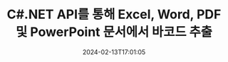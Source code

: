 ---
############################# Static ############################
layout: "auto-gen-parser"
date: 2024-02-13T17:01:05
draft: false
otherformats: pdf pps ppsx ppt pptx rtf tex vdx vsdm vsdx vssm vssx vstm vstx vsx vtx

############################# Head ############################
head_title: ".NET PDF, DOCX, PPTX, XLSX, EPUB 등에서 바코드를 추출하는 API"
head_description: "GroupDocs.Parser .NET API를 통해 소프트웨어 개발자는 PDF, DOC, DOCX, PPT, PPTX, EML, MSG, XLS, XLSX, .NET 앱 내의 CSV, ODT, RTF 및 EPUB 문서."

############################# Header ############################
title: "C#.NET API를 통해 Excel, Word, PDF 및 PowerPoint 문서에서 바코드 추출"
description: "GroupDocs.Parser .NET API를 통해 프로그래머는 PDF, DOC, DOCX, PPT, PPTX, EML, MSG, XLS, XLSX, CSV에서 바코드를 추출할 수 있습니다. , ODT, RTF & EPUB 문서 또는 페이지 영역."
bg_image: "https://cms.admin.containerize.com/templates/aspose/App_Themes/V3/images/bg/header1.png"
bg_overlay: false
button:
    enable: true
    icon: "fas fa-arrow-down"
    label: "무료 평가판 다운로드"
    link: "https://downloads.groupdocs.com/parser/net"

############################# SubMenu ############################
submenu:
    enable: true

    left:
        img_alt: "GroupDocs.Parser for .NET"
        image: "https://cms.admin.containerize.com/templates/groupdocs/images/product-logos/90x90-noborder/groupdocs-parser-net.png"
        product: "GroupDocs.Parser"
        platform: ".NET"

    middle:
        button:

            # button loop
            - link: "https://apireference.groupdocs.com/parser/net"
              text: "API 참조"

            # button loop
            - link: "https://github.com/groupdocs-parser"
              text: "코드 예제"

            # button loop
            - link: "https://products.groupdocs.app/parser/family"
              text: "라이브 데모"

            # button loop
            - link: "https://purchase.groupdocs.com/pricing/parser/net"
              text: "가격"

    right:
        link_download: "https://downloads.groupdocs.com/parser"
        link_learn: "https://docs.groupdocs.com/parser/net"
        link_buy: "https://purchase.groupdocs.com"

############################# About ############################
about:
    enable: true
    title: "XLTM 파일 .NET API에서 바코드를 추출하는 방법은 무엇입니까?"
    content: |
        바코드는 제품 스캐닝 및 식별, 자동차 부품 추적, 재고 관리 등과 같은 많은 맥락에서 전 세계적으로 일반적으로 사용되는 숫자 및 문자의 기계 판독 가능 표현입니다. GroupDocs.Parser for .NET는 개발자가 PDF, 이메일, 전자책, Microsoft Office 형식과 같은 다양한 유형의 지원되는 문서 형식에서 텍스트, 이미지 및 바코드를 추출하기 위한 솔루션을 개발하는 데 도움이 되는 강력한 API입니다. Word ({ 377}, DOCX), PowerPoint (PPT, PPTX), Excel (XLS, XLSX), 이메일(EML, MSG) 형식 등. .NET API에는 키워드로 텍스트 검색, 정확한 텍스트 추출, HTML 또는 Markdown 형식의 텍스트 추출, 좌표를 사용한 텍스트 영역 추출, 메타데이터 또는 바코드 추출 등과 같은 여러 고급 문서 구문 분석 기능에 대한 지원이 포함되어 있습니다.
        
        

############################# Steps ############################
steps:
    enable: true
    title_left: ".NET의 XLTM에서 바코드 추출"
    content_left: |
        [GroupDocs.Parser for .NET](/ko/parser/net/)를 사용하면 C# 개발자가 몇 가지 간단한 단계를 구현하여 XLTM 파일에서 바코드를 쉽게 추출할 수 있습니다.
        
        * 초기 문서에 대한 [파서](https://reference.groupdocs.com/net/parser/groupdocs.parser/parser) 개체를 인스턴스화합니다.
        * 파일이 바코드 추출을 지원하는지 확인하십시오.
        * [GetBarcodes](https://reference.groupdocs.com/parser/net/groupdocs.parser/parser/methods/getbarcodes) 메서드를 호출하고 [PageBarcodeArea](https://reference.groupdocs.com/parser/net/groupdocs.parser.data/pagebarcodearea) 개체;
        * 컬렉션을 반복하고 바코드 값을 가져옵니다.

    title_right: "바코드 추출에 대해 자세히 알아보기"
    content_right: |
        * <a href="https://docs.groupdocs.com/parser/net/extract-barcodes-from-document/">문서에서 바코드를 추출하는 방법</a>
        * <a href="https://docs.groupdocs.com/parser/net/extract-barcodes-from-document-page/">문서 페이지에서 바코드를 추출하는 방법</a>
        * <a href="https://docs.groupdocs.com/parser/net/extract-barcodes-from-document-page-area/">문서 페이지 영역에서 바코드를 추출하는 방법</a>
    
    code: |
     {{% parser/additional-styles %}}
     {{< parser/code-parser title="C# 예제 코드를 사용하여 XLTM 파일에서 바코드를 추출하는 방법">}}

        ```csharp    
        // GroupDocs.Parser API를 사용하여 XLTM 파일에서 바코드 추출
        // Parser 클래스의 인스턴스 생성
        using (Parser parser = new Parser(Constants.SamplePdfWithBarcodes)) {
            // 파일이 바코드 추출을 지원하는지 확인
            if (!parser.Features.Barcodes) {
                Console.WriteLine("파일이 바코드 추출을 지원하지 않습니다.");
                return;
            }

            // {steps.code.scan}
            IEnumerable<PageBarcodeArea> barcodes = parser.GetBarcodes();

            // 바코드 반복
            foreach (PageBarcodeArea barcode in barcodes) {
                // 페이지 색인 인쇄
                Console.WriteLine("Page: " + barcode.Page.Index.ToString());
                // 바코드 값 인쇄
                Console.WriteLine("Value: " + barcode.Value);
            }
        }
        ```
     {{< /parser/code-parser >}}

############################# More ############################
more:
    enable: true
    title_left: "시스템 요구 사항"
    content_left: |
        GroupDocs.Parser for .NET API는 모든 주요 플랫폼 및 운영 체제에서 지원됩니다. 아래 코드를 실행하기 전에 시스템에 다음 필수 구성 요소가 설치되어 있는지 확인하십시오.
        
        * 운영 체제: Microsoft Windows, Linux, MacOS
        * 개발 환경: Microsoft Visual Studio, Xamarin, MonoDevelop
        * 프레임워크
        * [Nuget](https://www.nuget.org/packages/groupdocs.parser)에서 GroupDocs.Parser for .NET의 최신 버전을 다운로드하세요.

    title_right: "GroupDocs.Parser for .NET를 사용하는 이유"
    content_right: |
        * 지원되는 모든 문서에서 일반 텍스트 추출 지원    
        * 사용자 정의 템플릿을 통한 문서 분석    
        * 구조화된 텍스트 추출을 완벽하게 지원    
        * 키워드 및 정규 표현식을 통한 텍스트 검색    
        * 형식이 지정된 텍스트, 메타데이터, 이미지, 컨테이너 및 첨부 파일 추출    
        * 지원되는 일부 문서 형식의 목차 추출    
        * PDF 문서에서 양식 데이터 구문 분석    
        * 문서에서 하이퍼링크 추출   

############################# Demos ############################
demos:
    enable: true
    title: "라이브 데모 - 온라인 문서에서 바코드 추출"
    content: |
       지금 바로 [GroupDocs.Parser Live Demos](https://products.groupdocs.app/parser/barcodes/) 웹사이트를 방문하여 문서에서 바코드를 추출하세요.
       라이브 데모에는 다음과 같은 이점이 있습니다.
        
############################# About Formats ############################
about_formats:
    enable: true

############################# More Formats ############################
more_formats:
    enable: true
    title: "다른 문서 형식에서 바코드 추출"
    content: |
        .NET 파일 형식 및 이미지에 대한 문서 구문 분석 및 바코드 추출 API. 아래에 설명된 대로 널리 사용되는 일부 파일 형식에 대한 데이터를 추출합니다.

############################# Back to top ###############################
back_to_top:
    enable: true
---